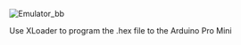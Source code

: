 
![Emulator_bb](https://user-images.githubusercontent.com/27886942/216838745-297fd609-266e-4f1e-9b2b-1dcebe91da3c.png)

Use XLoader to program the .hex file to the Arduino Pro Mini

